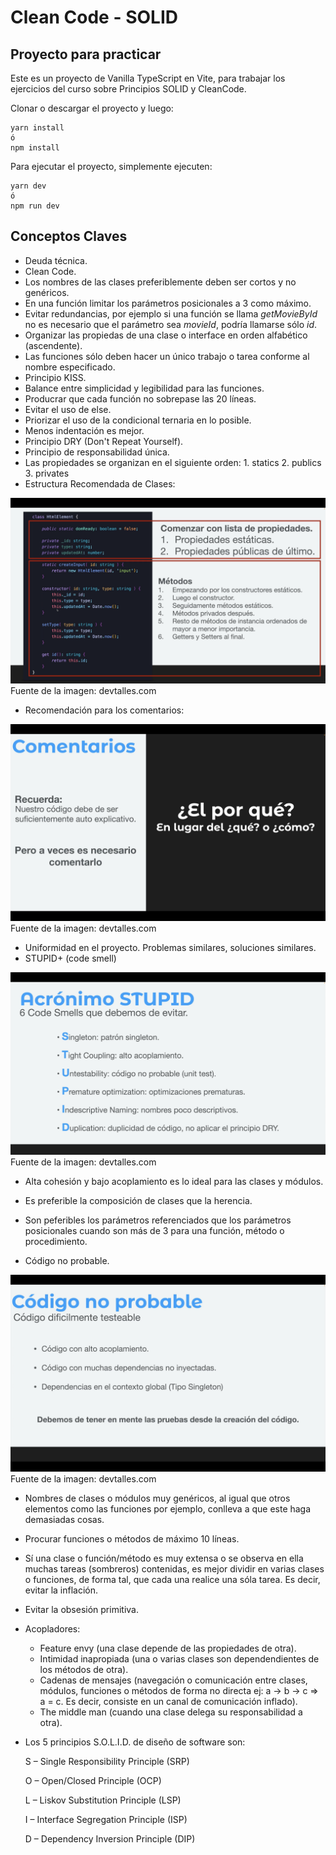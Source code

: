 # Clean Code - SOLID

## Proyecto para practicar

Este es un proyecto de Vanilla TypeScript en Vite, para trabajar los ejercicios del curso sobre Principios SOLID y CleanCode.

Clonar o descargar el proyecto y luego:

```
yarn install
ó
npm install
```

Para ejecutar el proyecto, simplemente ejecuten:

```
yarn dev
ó
npm run dev
```

## Conceptos Claves

- Deuda técnica.
- Clean Code.
- Los nombres de las clases preferiblemente deben ser cortos y no genéricos.
- En una función limitar los parámetros posicionales a 3 como máximo.
- Evitar redundancias, por ejemplo si una función se llama *getMovieById* no es necesario que el parámetro sea *movieId*, podría llamarse sólo *id*.
- Organizar las propiedas de una clase o interface en orden alfabético (ascendente).
- Las funciones sólo deben hacer un único trabajo o tarea conforme al nombre especificado.
- Principio KISS.
- Balance entre simplicidad y legibilidad para las funciones.
- Producrar que cada función no sobrepase las 20 líneas.
- Evitar el uso de else.
- Priorizar el uso de la condicional ternaria en lo posible.
- Menos indentación es mejor.
- Principio DRY (Don't Repeat Yourself).
- Principio de responsabilidad única.
- Las propiedades se organizan en el siguiente orden: 1. statics 2. publics 3. privates
- Estructura Recomendada de Clases:

![1.png](./src/img/1.png)
Fuente de la imagen: devtalles.com

- Recomendación para los comentarios:

![2.png](./src/img/2.png)
Fuente de la imagen: devtalles.com

- Uniformidad en el proyecto. Problemas similares, soluciones similares.
- STUPID+ (code smell)

![3.png](./src/img/3.png)
Fuente de la imagen: devtalles.com

- Alta cohesión y bajo acoplamiento es lo ideal para las clases y módulos.
- Es preferible la composición de clases que la herencia.
- Son peferibles los parámetros referenciados que los parámetros posicionales cuando son más de 3 para una función, método o procedimiento.

- Código no probable.

![4.png](./src/img/4.png)
Fuente de la imagen: devtalles.com

- Nombres de clases o módulos muy genéricos, al igual que otros elementos como las funciones por ejemplo, conlleva a que este haga demasiadas cosas.
- Procurar funciones o métodos de máximo 10 líneas.
- Sí una clase o función/método es muy extensa o se observa en ella muchas tareas (sombreros) contenidas, es mejor dividir en varias clases o funciones, de forma tal, que cada una realice una sóla tarea. Es decir, evitar la inflación.
- Evitar la obsesión primitiva.
- Acopladores: 
    - Feature envy (una clase depende de las propiedades de otra).
    - Intimidad inapropiada (una o varias clases son dependendientes de los métodos de otra).
    - Cadenas de mensajes (navegación o comunicación entre clases, módulos, funciones o métodos de forma no directa ej: a -> b -> c => a = c. Es decir, consiste en un canal de comunicación inflado).
    - The middle man (cuando una clase delega su responsabilidad a otra).
- Los 5 principios S.O.L.I.D. de diseño de software son:

    S – Single Responsibility Principle (SRP)

    O – Open/Closed Principle (OCP)

    L – Liskov Substitution Principle (LSP)

    I – Interface Segregation Principle (ISP)

    D – Dependency Inversion Principle (DIP)


